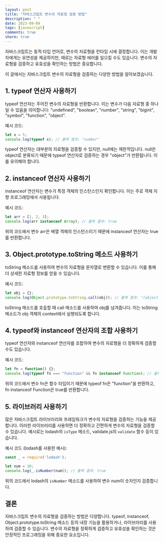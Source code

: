 ```yaml
---
layout: post
title: "자바스크립트 변수의 자료형 검증 방법"
description: " "
date: 2023-09-09
tags: [javascript]
comments: true
share: true
---
```


자바스크립트는 동적 타입 언어로, 변수의 자료형을 런타임 시에 결정합니다. 이는 개발자에게는 유연성을 제공하지만, 때로는 자료형 에러를 일으킬 수도 있습니다. 변수의 자료형을 검증하고 유효성을 확인하는 방법은 중요합니다.

이 글에서는 자바스크립트 변수의 자료형을 검증하는 다양한 방법을 알아보겠습니다.

## 1. typeof 연산자 사용하기

typeof 연산자는 주어진 변수의 자료형을 반환합니다. 이는 변수가 다음 자료형 중 하나일 수 있음을 의미합니다: "undefined", "boolean", "number", "string", "bigint", "symbol", "function", "object".

예시 코드:

```javascript
let x = 5;
console.log(typeof x); // 출력 결과: "number"
```

typeof 연산자는 대부분의 자료형을 검증할 수 있지만, null에는 제한적입니다. null은 object로 분류되기 때문에 typeof 연산자로 검증하는 경우 "object"가 반환됩니다. 이를 유의해야 합니다.

## 2. instanceof 연산자 사용하기

instanceof 연산자는 변수가 특정 객체의 인스턴스인지 확인합니다. 이는 주로 객체 지향 프로그래밍에서 사용됩니다.

예시 코드:

```javascript
let arr = [1, 2, 3];
console.log(arr instanceof Array); // 출력 결과: true
```

위의 코드에서 변수 arr은 배열 객체의 인스턴스이기 때문에 instanceof 연산자는 true를 반환합니다.

## 3. Object.prototype.toString 메소드 사용하기

toString 메소드를 사용하여 변수의 자료형을 문자열로 변환할 수 있습니다. 이를 통해 더 상세한 자료형 정보를 얻을 수 있습니다.

예시 코드:

```javascript
let obj = {};
console.log(Object.prototype.toString.call(obj)); // 출력 결과: "[object Object]"
```

toString 메소드를 호출할 때 call 메소드를 사용하여 obj를 넘겨줍니다. 이는 toString 메소드가 obj 객체의 context에서 실행되도록 합니다.

## 4. typeof와 instanceof 연산자의 조합 사용하기

typeof 연산자와 instanceof 연산자를 조합하여 변수의 자료형을 더 정확하게 검증할 수도 있습니다.

예시 코드:

```javascript
let fn = function() {};
console.log(typeof fn === "function" && fn instanceof Function); // 출력 결과: true
```

위의 코드에서 변수 fn은 함수 타입이기 때문에 typeof fn은 "function"을 반환하고, fn instanceof Function은 true를 반환합니다.

## 5. 라이브러리 사용하기

많은 자바스크립트 라이브러리와 프레임워크가 변수의 자료형을 검증하는 기능을 제공합니다. 이러한 라이브러리를 사용하면 더 정확하고 간편하게 변수의 자료형을 검증할 수 있습니다. 예시로는 lodash의 `isType` 메소드, validate.js의 `validate` 함수 등이 있습니다.

예시 코드 (lodash를 사용한 예시):

```javascript
const _ = require('lodash');

let num = 10;
console.log(_.isNumber(num)); // 출력 결과: true
```

위의 코드에서 lodash의 `isNumber` 메소드를 사용하여 변수 num이 숫자인지 검증합니다.

## 결론

자바스크립트 변수의 자료형을 검증하는 방법은 다양합니다. typeof, instanceof, Object.prototype.toString 메소드 등의 내장 기능을 활용하거나, 라이브러리를 사용하여 검증할 수 있습니다. 변수의 자료형을 정확하게 검증하고 유효성을 확인하는 것은 안정적인 프로그래밍을 위해 중요한 요소입니다.
